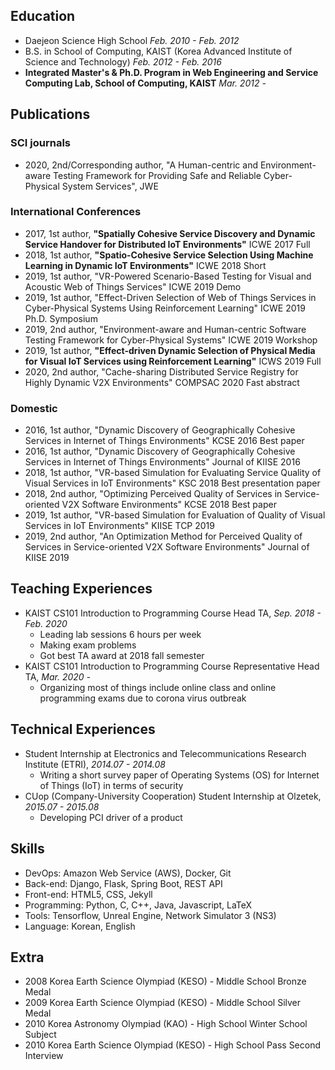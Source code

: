 Education
---
- Daejeon Science High School _Feb. 2010 - Feb. 2012_  
- B.S. in School of Computing, KAIST (Korea Advanced Institute of Science and Technology) _Feb. 2012 - Feb. 2016_  
- **Integrated Master's & Ph.D. Program in Web Engineering and Service Computing Lab, School of Computing, KAIST** _Mar. 2012 -_  

Publications
---
### SCI journals
- 2020, 2nd/Corresponding author, "A Human-centric and Environment-aware Testing Framework for Providing Safe and Reliable Cyber-Physical System Services", JWE 

### International Conferences
- 2017, 1st author, **"Spatially Cohesive Service Discovery and Dynamic Service Handover for Distributed IoT Environments"** ICWE 2017 Full
- 2018, 1st author, **"Spatio-Cohesive Service Selection Using Machine Learning in Dynamic IoT Environments"** ICWE 2018 Short
- 2019, 1st author, "VR-Powered Scenario-Based Testing for Visual and Acoustic Web of Things Services" ICWE 2019 Demo
- 2019, 1st author, "Effect-Driven Selection of Web of Things Services in Cyber-Physical Systems Using Reinforcement Learning" ICWE 2019 Ph.D. Symposium
- 2019, 2nd author, "Environment-aware and Human-centric Software Testing Framework for Cyber-Physical Systems" ICWE 2019 Workshop
- 2019, 1st author, **"Effect-driven Dynamic Selection of Physical Media for Visual IoT Services using Reinforcement Learning"** ICWS 2019 Full
- 2020, 2nd author, "Cache-sharing Distributed Service Registry for Highly Dynamic V2X Environments" COMPSAC 2020 Fast abstract

### Domestic
- 2016, 1st author, "Dynamic Discovery of Geographically Cohesive Services in Internet of Things Environments" KCSE 2016 Best paper
- 2016, 1st author, "Dynamic Discovery of Geographically Cohesive Services in Internet of Things Environments" Journal of KIISE 2016
- 2018, 1st author, "VR-based Simulation for Evaluating Service Quality of Visual Services in IoT Environments" KSC 2018 Best presentation paper
- 2018, 2nd author, "Optimizing Perceived Quality of Services in Service-oriented V2X Software Environments" KCSE 2018 Best paper
- 2019, 1st author, "VR-based Simulation for Evaluation of Quality of Visual Services in IoT Environments" KIISE TCP 2019
- 2019, 2nd author, "An Optimization Method for Perceived Quality of Services in Service-oriented V2X Software Environments" Journal of KIISE 2019 

Teaching Experiences
---
- KAIST CS101 Introduction to Programming Course Head TA, _Sep. 2018 - Feb. 2020_
  - Leading lab sessions 6 hours per week
  - Making exam problems
  - Got best TA award at 2018 fall semester
- KAIST CS101 Introduction to Programming Course Representative Head TA, _Mar. 2020 -_
  - Organizing most of things include online class and online programming exams due to corona virus outbreak

Technical Experiences
---
- Student Internship at Electronics and Telecommunications Research Institute (ETRI), _2014.07 - 2014.08_
  - Writing a short survey paper of Operating Systems (OS) for Internet of Things (IoT) in terms of security
- CUop (Company-University Cooperation) Student Internship at Olzetek, _2015.07 - 2015.08_
  - Developing PCI driver of a product

Skills
---
- DevOps: Amazon Web Service (AWS), Docker, Git
- Back-end: Django, Flask, Spring Boot, REST API
- Front-end: HTML5, CSS, Jekyll
- Programming: Python, C, C++, Java, Javascript, LaTeX
- Tools: Tensorflow, Unreal Engine, Network Simulator 3 (NS3)
- Language: Korean, English

Extra
---
- 2008 Korea Earth Science Olympiad (KESO) - Middle School Bronze Medal 
- 2009 Korea Earth Science Olympiad (KESO) - Middle School Silver Medal 
- 2010 Korea Astronomy Olympiad (KAO) - High School Winter School Subject 
- 2010 Korea Earth Science Olympiad (KESO) - High School Pass Second Interview 
